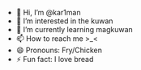 - 👋 Hi, I’m @kar1man
- 👀 I’m interested in the kuwan
- 🌱 I’m currently learning magkuwan
- 📫 How to reach me >_<
- 😄 Pronouns: Fry/Chicken
- ⚡ Fun fact: I love bread

<!---
kar1man/kar1man is a ✨ special ✨ repository because its `README.md` (this file) appears on your GitHub profile.
You can click the Preview link to take a look at your changes.
--->
